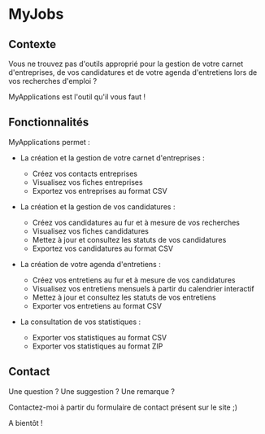 # MyJobs

## Contexte

Vous ne trouvez pas d'outils approprié pour la gestion de votre carnet d'entreprises, de vos candidatures et de votre agenda d'entretiens lors de vos recherches d'emploi ?

MyApplications est l'outil qu'il vous faut !

## Fonctionnalités

MyApplications permet :

* La création et la gestion de votre carnet d'entreprises :
    * Créez vos contacts entreprises
    * Visualisez vos fiches entreprises
    * Exportez vos entreprises au format CSV
    
* La création et la gestion de vos candidatures :
    * Créez vos candidatures au fur et à mesure de vos recherches
    * Visualisez vos fiches candidatures
    * Mettez à jour et consultez les statuts de vos candidatures
    * Exportez vos candidatures au format CSV
    
* La création de votre agenda d'entretiens :
    * Créez vos entretiens au fur et à mesure de vos candidatures
    * Visualisez vos entretiens mensuels à partir du calendrier interactif
    * Mettez à jour et consultez les statuts de vos entretiens
    * Exporter vos entretiens au format CSV

* La consultation de vos statistiques :
    * Exporter vos statistiques au format CSV
    * Exporter vos statistiques au format ZIP

## Contact

Une question ? Une suggestion ? Une remarque ? 

Contactez-moi à partir du formulaire de contact présent sur le site ;)

A bientôt !
